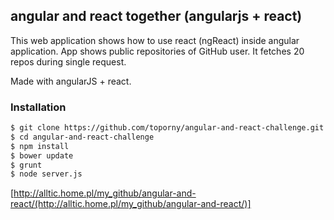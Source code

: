 ## angular and react together (angularjs + react) 
This web application shows how to use react (ngReact) inside angular application.
App shows public repositories of GitHub user.
It fetches 20 repos during single request.

Made with angularJS + react.

### Installation

```sh
$ git clone https://github.com/toporny/angular-and-react-challenge.git
$ cd angular-and-react-challenge
$ npm install
$ bower update
$ grunt
$ node server.js
```

[http://alltic.home.pl/my_github/angular-and-react/(http://alltic.home.pl/my_github/angular-and-react/)]
